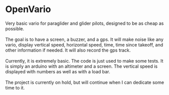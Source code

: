 # OpenVario
Very basic vario for paraglider and glider pilots, designed to be as cheap as possible.<br />
<br />
The goal is to have a screen, a buzzer, and a gps. It will make noise like any vario, display vertical speed, horizontal speed, time, time since takeoff, and other information if needed. It will also record the gps track.<br />
<br />
Currently, it is extremely basic. The code is just used to make some tests. It is simply an arduino with an altimeter and a screen. The vertical speed is displayed with numbers as well as with a load bar.<br />
<br />
The project is currently on hold, but will continue when I can dedicate some time to it.
